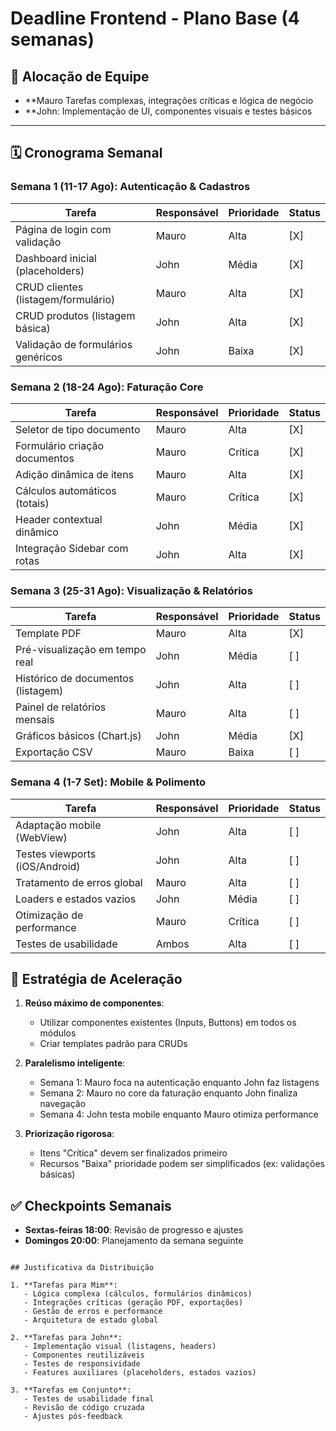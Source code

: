 # Deadline Frontend - Plano Base (4 semanas)

## 👥 Alocação de Equipe
- **Mauro Tarefas complexas, integrações críticas e lógica de negócio
- **John: Implementação de UI, componentes visuais e testes básicos

---

## 🗓️ Cronograma Semanal

### Semana 1 (11-17 Ago): Autenticação & Cadastros
| Tarefa                              | Responsável | Prioridade | Status |
|-------------------------------------|-------------|------------|--------|
| Página de login com validação       | Mauro       | Alta       | [X]    |
| Dashboard inicial (placeholders)    | John        | Média      | [X]    |
| CRUD clientes (listagem/formulário) | Mauro       | Alta       | [X]    |
| CRUD produtos (listagem básica)     | John        | Alta       | [X]    |
| Validação de formulários genéricos  | John        | Baixa      | [X]    |

### Semana 2 (18-24 Ago): Faturação Core
| Tarefa                              | Responsável | Prioridade | Status |
|-------------------------------------|-------------|------------|--------|
| Seletor de tipo documento           | Mauro       | Alta       | [X]    |
| Formulário criação documentos       | Mauro       | Crítica    | [X]    |
| Adição dinâmica de itens            | Mauro       | Alta       | [X]    |
| Cálculos automáticos (totais)       | Mauro       | Crítica    | [X]    |
| Header contextual dinâmico          | John        | Média      | [X]    |
| Integração Sidebar com rotas        | John        | Alta       | [X]    |

### Semana 3 (25-31 Ago): Visualização & Relatórios
| Tarefa                              | Responsável | Prioridade | Status |
|-------------------------------------|-------------|------------|--------|
| Template PDF                        | Mauro       | Alta       | [X]    |
| Pré-visualização em tempo real      | John        | Média      | [ ]    |
| Histórico de documentos (listagem)  | John        | Alta       | [ ]    |
| Painel de relatórios mensais        | Mauro       | Alta       | [ ]    |
| Gráficos básicos (Chart.js)         | John        | Média      | [X]    |
| Exportação CSV                      | Mauro       | Baixa      | [ ]    |

### Semana 4 (1-7 Set): Mobile & Polimento
| Tarefa                              | Responsável | Prioridade | Status |
|-------------------------------------|-------------|------------|--------|
| Adaptação mobile (WebView)          | John        | Alta       | [ ]    |
| Testes viewports (iOS/Android)      | John        | Alta       | [ ]    |
| Tratamento de erros global          | Mauro       | Alta       | [ ]    |
| Loaders e estados vazios            | John        | Média      | [ ]    |
| Otimização de performance           | Mauro       | Crítica    | [ ]    |
| Testes de usabilidade               | Ambos       | Alta       | [ ]    |


## 📌 Estratégia de Aceleração
1. **Reúso máximo de componentes**:
   - Utilizar componentes existentes (Inputs, Buttons) em todos os módulos
   - Criar templates padrão para CRUDs

2. **Paralelismo inteligente**:
   - Semana 1: Mauro foca na autenticação enquanto John faz listagens
   - Semana 2: Mauro no core da faturação enquanto John finaliza navegação
   - Semana 4: John testa mobile enquanto Mauro otimiza performance

3. **Priorização rigorosa**:
   - Itens "Crítica" devem ser finalizados primeiro
   - Recursos "Baixa" prioridade podem ser simplificados (ex: validações básicas)

## ✅ Checkpoints Semanais
- **Sextas-feiras 18:00**: Revisão de progresso e ajustes
- **Domingos 20:00**: Planejamento da semana seguinte
```

## Justificativa da Distribuição

1. **Tarefas para Mim**:
   - Lógica complexa (cálculos, formulários dinâmicos)
   - Integrações críticas (geração PDF, exportações)
   - Gestão de erros e performance
   - Arquitetura de estado global

2. **Tarefas para John**:
   - Implementação visual (listagens, headers)
   - Componentes reutilizáveis
   - Testes de responsividade
   - Features auxiliares (placeholders, estados vazios)

3. **Tarefas em Conjunto**:
   - Testes de usabilidade final
   - Revisão de código cruzada
   - Ajustes pós-feedback
